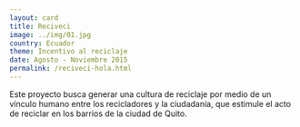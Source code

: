 ```yaml
---
layout: card
title: Reciveci
image: ../img/01.jpg
country: Ecuador
theme: Incentivo al reciclaje
date: Agosto - Noviembre 2015
permalink: /reciveci-hola.html
---
```


Este proyecto busca generar una cultura de reciclaje por medio de un vínculo humano entre los recicladores y la ciudadanía, que estimule el acto de reciclar en los barrios de la ciudad de Quito.